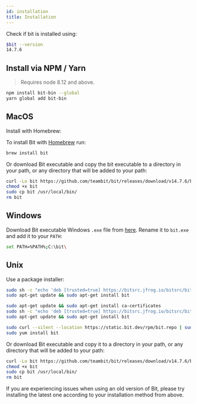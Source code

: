 ```yaml
---
id: installation
title: Installation
---
```


Check if bit is installed using:

```bash
$bit --version
14.7.6
```

## Install via NPM / Yarn

> Requires node 8.12 and above.

```bash
npm install bit-bin --global
yarn global add bit-bin  
```

## MacOS

Install with Homebrew:

To install Bit with [Homebrew](https://brew.sh) run:

```sh
brew install bit
```

Or download Bit executable and copy the bit executable to a directory in your path, or any directory that will be added to your path:

```sh
curl -Lo bit https://github.com/teambit/bit/releases/download/v14.7.6/bit-bin-macos  
chmod +x bit
sudo cp bit /usr/local/bin/  
rm bit
```

## Windows

Download Bit executable Windows `.exe` file from [here](https://github.com/teambit/bit/releases/download/v14.7.6/bit-bin-win.exe). Rename it to `bit.exe` and add it to your `PATH`:

```sh
set PATH=%PATH%;C:\bit\
```

## Unix

Use a package installer:

<!--DOCUSAURUS_CODE_TABS-->
<!--Debian-->

```sh
sudo sh -c "echo 'deb [trusted=true] https://bitsrc.jfrog.io/bitsrc/bit-deb all stable' >> /etc/apt/sources.list"
sudo apt-get update && sudo apt-get install bit
```

<!--Ubuntu-->

```sh
sudo apt-get update && sudo apt-get install ca-certificates
sudo sh -c "echo 'deb [trusted=true] https://bitsrc.jfrog.io/bitsrc/bit-deb all stable' >> /etc/apt/sources.list"
sudo apt-get update && sudo apt-get install bit
```

<!--CentOS / Fedora / RHEL-->

```sh
sudo curl --silent --location https://static.bit.dev/rpm/bit.repo | sudo tee /etc/yum.repos.d/bit.repo
sudo yum install bit
```
<!--END_DOCUSAURUS_CODE_TABS-->

Or download Bit executable and copy it to a directory in your path, or any directory that will be added to your path:

```sh
curl -Lo bit https://github.com/teambit/bit/releases/download/v14.7.6/bit-bin-linux
chmod +x bit
sudo cp bit /usr/local/bin/  
rm bit
```

If you are experiencing issues when using an old version of Bit, please try installing the latest one according to your installation method from above.
